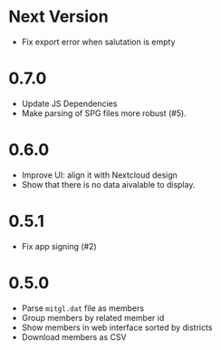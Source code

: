# Next Version

- Fix export error when salutation is empty

# 0.7.0

- Update JS Dependencies
- Make parsing of SPG files more robust (#5).

# 0.6.0

- Improve UI: align it with Nextcloud design
- Show that there is no data aivalable to display.

# 0.5.1

- Fix app signing (#2)

# 0.5.0

- Parse `mitgl.dat` file as members
- Group members by related member id
- Show members in web interface sorted by districts
- Download members as CSV

